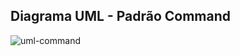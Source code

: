## Diagrama UML - Padrão Command
![uml-command](https://github.com/marcusviniciux1/aaes-command/assets/63192965/42262d26-5ee0-4434-a629-8bf9331dcaed)
